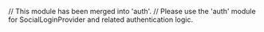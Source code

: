 // This module has been merged into 'auth'.
// Please use the 'auth' module for SocialLoginProvider and related authentication logic.
